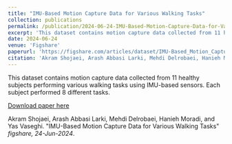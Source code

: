 ```yaml
---
title: "IMU-Based Motion Capture Data for Various Walking Tasks"
collection: publications
permalink: /publication/2024-06-24-IMU-Based-Motion-Capture-Data-for-Various-Walking-Tasks
excerpt: 'This dataset contains motion capture data collected from 11 healthy subjects performing various walking tasks using IMU-based sensors. Each subject performed 8 different tasks.'
date: 2024-06-24
venue: 'Figshare'
paperurl: 'https://figshare.com/articles/dataset/IMU-Based_Motion_Capture_Data_for_Various_Walking_Tasks/26090200'
citation: 'Akram Shojaei, Arash Abbasi Larki, Mehdi Delrobaei, Hanieh Moradi, and Yas Vaseghi. "IMU-Based Motion Capture Data for Various Walking Tasks" figshare, 24-Jun-2024.'
---
```


This dataset contains motion capture data collected from 11 healthy subjects performing various walking tasks using IMU-based sensors. Each subject performed 8 different tasks.

[Download paper here](https://figshare.com/articles/dataset/IMU-Based_Motion_Capture_Data_for_Various_Walking_Tasks/26090200)

Akram Shojaei, Arash Abbasi Larki, Mehdi Delrobaei, Hanieh Moradi, and Yas Vaseghi. "IMU-Based Motion Capture Data for Various Walking Tasks" <i>figshare, 24-Jun-2024</i>.
